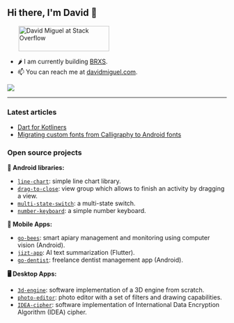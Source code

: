 
## Hi there, I'm David 👋

ㅤㅤ<a href="https://stackoverflow.com/users/6305235/david-miguel"><img src="https://stackoverflow.com/users/flair/6305235.png?theme=clean" width="208" height="58" alt="David Miguel at Stack Overflow" title="David Miguel at Stack Overflow" align="top"></a>

- 🌶 I am currently building [BRXS](https://www.brxsapp.com/).
- 📫 You can reach me at [davidmiguel.com](https://www.davidmiguel.com/).

<img  src="https://github-readme-stats.vercel.app/api?username=davidmigloz&show_icons=true&count_private=true&include_all_commits=true&hide_border=true">

---

### Latest articles

- [Dart for Kotliners](https://davidmigloz.medium.com/dart-for-kotliners-eb6d6a6676b)
- [Migrating custom fonts from Calligraphy to Android fonts](https://davidmigloz.medium.com/migrating-custom-fonts-from-calligraphy-to-android-fonts-3b635fd945dc)

### Open source projects

**🤖 Android libraries:**
- [`line-chart`](https://github.com/davidmigloz/line-chart): simple line chart library.
- [`drag-to-close`](https://github.com/davidmigloz/drag-to-close): view group which allows to finish an activity by dragging a view.
- [`multi-state-switch`](https://github.com/davidmigloz/multi-state-switch): a multi-state switch.
- [`number-keyboard`](https://github.com/davidmigloz/number-keyboard): a simple number keyboard.

**📱 Mobile Apps:**
- [`go-bees`](https://github.com/davidmigloz/go-bees): smart apiary management and monitoring using computer vision (Android).
- [`jizt-app`](https://github.com/jizt-it/jizt-app): AI text summarization (Flutter).
- [`go-dentist`](https://github.com/davidmigloz/go-dentist-android): freelance dentist management app (Android).

**🖥 Desktop Apps:**
- [`3d-engine`](https://github.com/davidmigloz/3d-engine): software implementation of a 3D engine from scratch.
- [`photo-editor`](https://github.com/davidmigloz/photo-editor): photo editor with a set of filters and drawing capabilities.
- [`IDEA-cipher`](https://github.com/davidmigloz/IDEA-cipher): software implementation of International Data Encryption Algorithm (IDEA) cipher.
